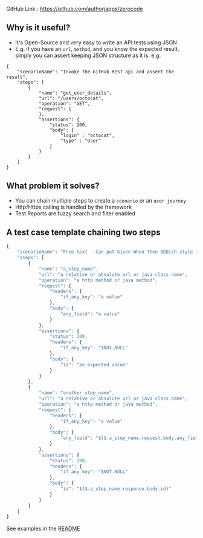 GitHub Link : https://github.com/authorjapps/zerocode

## Why is it useful?
- It's Open-Source and very easy to write an API tests using JSON
- E.g. if you have an `url`, `method`, and you know the expected result, simply you can assert keeping JSON structure as it is. 
e.g.
```
{
    "scenarioName": "Invoke the GitHub REST api and assert the result",
    "steps": [
        {
            "name": "get_user_details",
            "url": "/users/octocat",
            "operation": "GET",
            "request": {
            },
            "assertions": {
                "status": 200,
                "body": {
                    "login" : "octocat",
                    "type" : "User"
                }
            }
        }
    ]
}
```

## What problem it solves?
- You can chain multiple steps to create a `scenario` or an `user journey`
- Http/Https calling is handled by the framework
- Test Reports are fuzzy search and filter enabled

## A test case template chaining two steps
```javaScript
{
    "scenarioName": "Free text - Can put Given When Then BDDish style text",
    "steps": [
        {
            "name": "a_step_name",
            "url": "a relative or absolute url or java class name",
            "operation": "a http method or java method",
            "request": {
                "headers": {
                    "if_any_key": "a value"
                },
                "body": {
                    "any_field": "a value"
                }
            },
            "assertions": {
                "status": 200,
                "headers": {
                    "if_any_key": "$NOT.NULL"
                },
                "body": {
                    "id": "an expected value"
                }
            }
        },
        {
            "name": "another_step_name",
            "url": "a relative or absolute url or java class name",
            "operation": "a http method or java method",
            "request": {
                "headers": {
                    "if_any_key": "a value"
                },
                "body": {
                    "any_field": "${$.a_step_name.request.body.any_field}"
                }
            },
            "assertions": {
                "status": 200,
                "headers": {
                    "if_any_key": "$NOT.NULL"
                },
                "body": {
                    "id": "${$.a_step_name.response.body.id}"
                }
            }
        }
    ]
}
```

See examples in the [README](https://github.com/authorjapps/zerocode)

